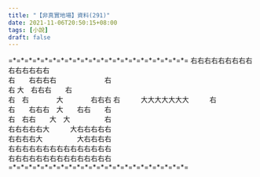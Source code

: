 ```yaml
---
title: "【非真實地場】資料(291)"
date: 2021-11-06T20:50:15+08:00
tags: [小說]
draft: false
---
```


=\*=\*=\*=\*=\*=\*=\*=\*=\*=\*=\*=\*=\*=\*=\*=\*=\*=\*=\*=\*=\*=\*= 
右右右右右右右右右右右右右右右  
右　　右右右右　　　　　　　右  
右           大　右右右　　右  
右　右　　　　大　　　　右右右
右　　　大大大大大大大　　　右  
右　　右右右　大　　右右　　右  
右　右右　　大　大　　　　　右  
右右右右右大　　　大右右右右右  
右右右右大　　　　　大右右右右  
右右右右右右右右右右右右右右右  
右右右右右右右右右右右右右右右    
=\*=\*=\*=\*=\*=\*=\*=\*=\*=\*=\*=\*=\*=\*=\*=\*=\*=\*=\*=\*=\*=\*=  